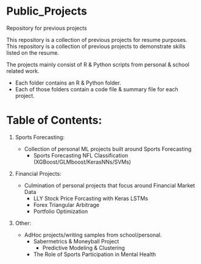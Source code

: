 # Public_Projects
Repository for previous projects

This repository is a collection of previous projects for resume purposes.
This repository is a collection of previous projects to demonstrate skills listed on the resume.

The projects mainly consist of R & Python scripts from personal & school related work.
   - Each folder contains an R & Python folder.
   - Each of those folders contain a code file & summary file for each project.

# Table of Contents:
   
1. Sports Forecasting:
   - Collection of personal ML projects built around Sports Forecasting
      -   Sports Forecasting NFL Classification (XGBoost/GLMboost/KerasNNs/SVMs)
   
2. Financial Projects:
   - Culmination of personal projects that focus around Financial Market Data
      - LLY Stock Price Forcasting with Keras LSTMs
      - Forex Triangular Arbitrage
      - Portfolio Optimization

3. Other:
   - AdHoc projects/writing samples from school/personal.  
      - Sabermetrics & Moneyball Project
         - Predictive Modeling & Clustering
      - The Role of Sports Participation in Mental Health


